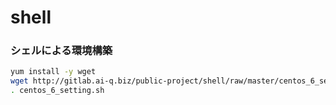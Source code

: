 # shell
### シェルによる環境構築
```sh
yum install -y wget
wget http://gitlab.ai-q.biz/public-project/shell/raw/master/centos_6_setting.sh
. centos_6_setting.sh
```


